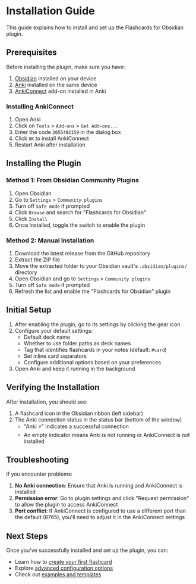 # Installation Guide

This guide explains how to install and set up the Flashcards for Obsidian plugin.

## Prerequisites

Before installing the plugin, make sure you have:

1. [Obsidian](https://obsidian.md/) installed on your device
2. [Anki](https://apps.ankiweb.net/) installed on the same device
3. [AnkiConnect](https://ankiweb.net/shared/info/2055492159) add-on installed in Anki

### Installing AnkiConnect

1. Open Anki
2. Click on `Tools` > `Add-ons` > `Get Add-ons...`
3. Enter the code `2055492159` in the dialog box
4. Click `OK` to install AnkiConnect
5. Restart Anki after installation

## Installing the Plugin

### Method 1: From Obsidian Community Plugins

1. Open Obsidian
2. Go to `Settings` > `Community plugins`
3. Turn off `Safe mode` if prompted
4. Click `Browse` and search for "Flashcards for Obsidian"
5. Click `Install`
6. Once installed, toggle the switch to enable the plugin

### Method 2: Manual Installation

1. Download the latest release from the GitHub repository
2. Extract the ZIP file
3. Move the extracted folder to your Obsidian vault's `.obsidian/plugins/` directory
4. Open Obsidian and go to `Settings` > `Community plugins`
5. Turn off `Safe mode` if prompted
6. Refresh the list and enable the "Flashcards for Obsidian" plugin

## Initial Setup

1. After enabling the plugin, go to its settings by clicking the gear icon
2. Configure your default settings:
   - Default deck name
   - Whether to use folder paths as deck names
   - Tag that identifies flashcards in your notes (default: `#card`)
   - Set inline card separators
   - Configure additional options based on your preferences
3. Open Anki and keep it running in the background

## Verifying the Installation

After installation, you should see:

1. A flashcard icon in the Obsidian ribbon (left sidebar)
2. The Anki connection status in the status bar (bottom of the window)
   - "Anki ⚡️" indicates a successful connection
   - An empty indicator means Anki is not running or AnkiConnect is not installed

## Troubleshooting

If you encounter problems:

1. **No Anki connection**: Ensure that Anki is running and AnkiConnect is installed
2. **Permission error**: Go to plugin settings and click "Request permission" to allow the plugin to access AnkiConnect
3. **Port conflict**: If AnkiConnect is configured to use a different port than the default (8765), you'll need to adjust it in the AnkiConnect settings

## Next Steps

Once you've successfully installed and set up the plugin, you can:

- Learn how to [create your first flashcard](./creating-cards.md)
- Explore [advanced configuration options](./configuration.md)
- Check out [examples and templates](./examples.md) 